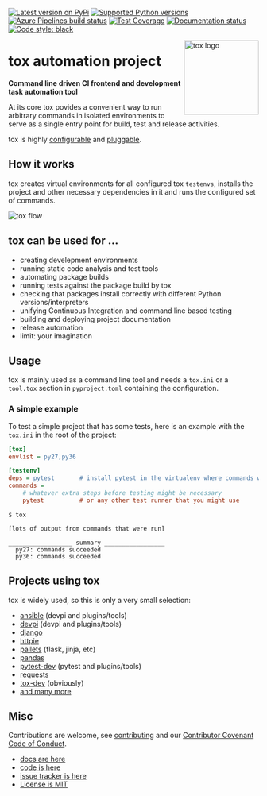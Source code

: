 [![Latest version on PyPi](https://badge.fury.io/py/tox.svg)](https://badge.fury.io/py/tox)
[![Supported Python versions](https://img.shields.io/pypi/pyversions/tox.svg)](https://pypi.org/project/tox/)
[![Azure Pipelines build status](https://dev.azure.com/toxdev/tox/_apis/build/status/tox%20ci?branchName=master)](https://dev.azure.com/toxdev/tox/_build/latest?definitionId=9&branchName=master)
[![Test Coverage](https://api.codeclimate.com/v1/badges/425c19ab2169a35e1c16/test_coverage)](https://codeclimate.com/github/tox-dev/tox/code?sort=test_coverage)
[![Documentation status](https://readthedocs.org/projects/tox/badge/?version=latest&style=flat-square)](https://tox.readthedocs.io/en/latest/?badge=latest)
[![Code style: black](https://img.shields.io/badge/code%20style-black-000000.svg)](https://github.com/ambv/black)

<a href="https://tox.readthedocs.io">
    <img src="https://tox.readthedocs.io/en/latest/_static/img/tox.png" alt="tox logo" align="right" height="150">
</a>

# tox automation project

**Command line driven CI frontend and development task automation tool**

At its core tox povides a convenient way to run arbitrary commands in isolated environments to serve as a single entry point for build, test and release activities.

tox is highly [configurable](https://tox.readthedocs.io/en/latest/config.html) and [pluggable](https://tox.readthedocs.io/en/latest/plugins.html).

## How it works

tox creates virtual environments for all configured tox `testenvs`, installs the project and other necessary dependencies in it and runs the configured set of commands.

![tox flow](https://tox.readthedocs.io/en/latest/_images/tox_flow.png)

## tox can be used for ...

* creating develepment environments
* running static code analysis and test tools
* automating package builds
* running tests against the package build by tox
* checking that packages install correctly with different Python versions/interpreters
* unifying Continuous Integration and command line based testing
* building and deploying project documentation
* release automation
* limit: your imagination

## Usage

tox is mainly used as a command line tool and needs a `tox.ini` or a `tool.tox`
section in `pyproject.toml` containing the configuration.

### A simple example

To test a simple project that has some tests, here is an example with the `tox.ini`
in the root of the project:

```ini
[tox]
envlist = py27,py36

[testenv]
deps = pytest       # install pytest in the virtualenv where commands will be executed
commands =
    # whatever extra steps before testing might be necessary
    pytest          # or any other test runner that you might use
```

```console
$ tox

[lots of output from commands that were run]

__________________ summary _________________
  py27: commands succeeded
  py36: commands succeeded
```

## Projects using tox

tox is widely used, so this is only a very small selection:

* [ansible](https://github.com/ansible/ansible) (devpi and plugins/tools)
* [devpi](https://github.com/devpi) (devpi and plugins/tools)
* [django](https://github.com/django/django)
* [httpie](https://github.com/jakubroztocil/httpie)
* [pallets](https://github.com/pallets) (flask, jinja, etc)
* [pandas](https://github.com/pandas-dev/pandas)
* [pytest-dev](https://github.com/pytest-dev) (pytest and plugins/tools)
* [requests](https://github.com/requests/requests)
* [tox-dev](https://github.com/tox-dev) (obviously)
* [and many more](https://github.com/tox-dev/tox/network/dependents)

## Misc

Contributions are welcome, see [contributing](https://github.com/tox-dev/tox/blob/master/CONTRIBUTING.rst) and our [Contributor Covenant Code of Conduct](https://github.com/tox-dev/tox/blob/master/CODE_OF_CONDUCT.md).

* [docs are here](https://tox.readthedocs.org)
* [code is here](https://github.com/tox-dev/tox)
* [issue tracker is here](https://github.com/tox-dev/tox/issues)
* [License is MIT](https://github.com/tox-dev/tox/blob/master/LICENSE)
